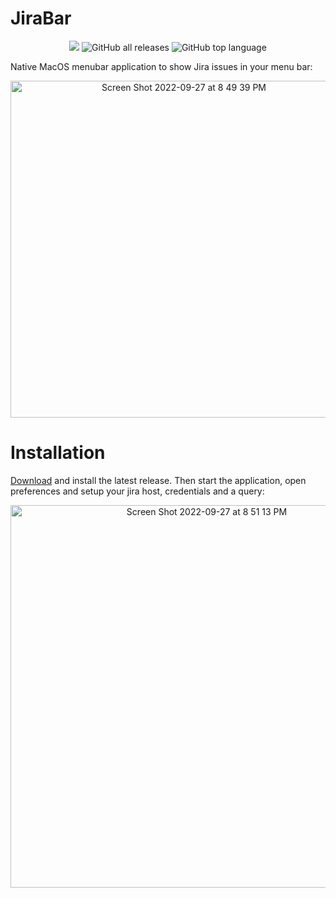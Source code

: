 # JiraBar

<p align="center">
  <a href="https://github.com/menubar-apps/JiraBar"><img src="https://img.shields.io/badge/-JiraBar-black?logo=github&style=flat"></a>
  <img alt="GitHub all releases" src="https://img.shields.io/github/downloads/menubar-apps/jirabar/total">
  <img alt="GitHub top language" src="https://img.shields.io/github/languages/top/menubar-apps/jirabar">
</p>
  

Native MacOS menubar application to show Jira issues in your menu bar:

<p align="center">
<img width="539" alt="Screen Shot 2022-09-27 at 8 49 39 PM" src="https://user-images.githubusercontent.com/9363150/192662802-a4640dd9-dc7b-4aeb-9aa8-fa0708738b11.png">
</p>

# Installation

[Download](https://github.com/menubar-apps/JiraBar/releases/download/v1.0/jiraBar.1.0.dmg) and install the latest release. Then start the application, open preferences and setup your jira host, credentials and a query:

<p align="center">
<img width="612" alt="Screen Shot 2022-09-27 at 8 51 13 PM" src="https://user-images.githubusercontent.com/9363150/192662959-5fb0fde2-efe1-4631-a454-f7330315262b.png">
</p>


